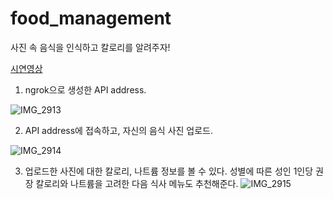 # food_management
사진 속 음식을 인식하고 칼로리를 알려주자!

[시연영상](https://www.youtube.com/watch?v=rE38AhLiPbo&t=18s)

1. ngrok으로 생성한 API address.

![IMG_2913](https://github.com/gahyunson/food_management/assets/73574914/4b6e5a39-9663-4fbd-875c-50e6f458e97f)

2. API address에 접속하고, 자신의 음식 사진 업로드.

![IMG_2914](https://github.com/gahyunson/food_management/assets/73574914/be95e99f-a82e-46dc-8088-97673044509f)

3. 업로드한 사진에 대한 칼로리, 나트륨 정보를 볼 수 있다. 성별에 따른 성인 1인당 권장 칼로리와 나트륨을 고려한 다음 식사 메뉴도 추천해준다.
![IMG_2915](https://github.com/gahyunson/food_management/assets/73574914/c0f62215-b884-4c59-871e-57dd0a59f901)

